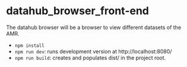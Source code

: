 # datahub_browser_front-end
The datahub browser will be a browser to view different datasets of the AMR.

- `npm install`
- `npm run dev`: runs development version at http://localhost:8080/
- `npm run build`: creates and populates dist/ in the project root.
